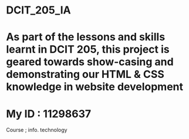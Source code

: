 # DCIT_205_IA
# As part of the lessons and skills learnt in DCIT 205, this project is geared towards show-casing and demonstrating our HTML & CSS knowledge in website development
# My ID : 11298637
Course ; info. technology
